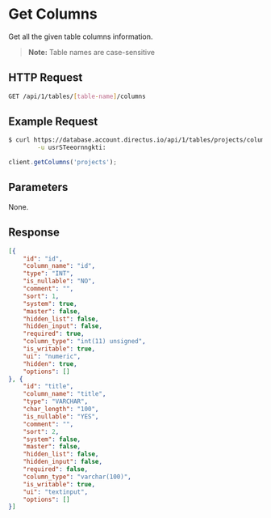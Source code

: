 # Get Columns

Get all the given table columns information.

> **Note:** Table names are case-sensitive

## HTTP Request

```bash
GET /api/1/tables/[table-name]/columns
```

## Example Request

```bash
$ curl https://database.account.directus.io/api/1/tables/projects/columns \
        -u usrSTeeornngkti:
```

```javascript
client.getColumns('projects');
```

## Parameters

None.

## Response

```json
[{
    "id": "id",
    "column_name": "id",
    "type": "INT",
    "is_nullable": "NO",
    "comment": "",
    "sort": 1,
    "system": true,
    "master": false,
    "hidden_list": false,
    "hidden_input": false,
    "required": true,
    "column_type": "int(11) unsigned",
    "is_writable": true,
    "ui": "numeric",
    "hidden": true,
    "options": []
}, {
    "id": "title",
    "column_name": "title",
    "type": "VARCHAR",
    "char_length": "100",
    "is_nullable": "YES",
    "comment": "",
    "sort": 2,
    "system": false,
    "master": false,
    "hidden_list": false,
    "hidden_input": false,
    "required": false,
    "column_type": "varchar(100)",
    "is_writable": true,
    "ui": "textinput",
    "options": []
}]
```
